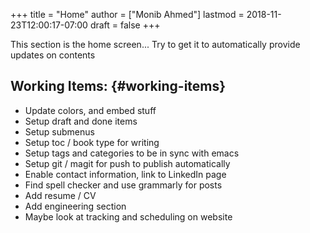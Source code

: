 +++
title = "Home"
author = ["Monib Ahmed"]
lastmod = 2018-11-23T12:00:17-07:00
draft = false
+++

This section is the home screen... Try to get it to automatically provide updates on contents


## Working Items: {#working-items}

-   Update colors, and embed stuff
-   Setup draft and done items
-   Setup submenus
-   Setup toc / book type for writing
-   Setup tags and categories to be in sync with emacs
-   Setup git / magit for push to publish automatically
-   Enable contact information, link to LinkedIn page
-   Find spell checker and use grammarly for posts
-   Add resume / CV
-   Add engineering section
-   Maybe look at tracking and scheduling on website
